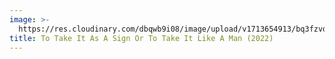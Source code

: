 ```yaml
---
image: >-
  https://res.cloudinary.com/dbqwb9i08/image/upload/v1713654913/bq3fzvdpuoo7hliy2mwf.jpg
title: To Take It As A Sign Or To Take It Like A Man (2022)
---
```


